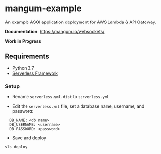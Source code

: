 # mangum-example

An example ASGI application deployment for AWS Lambda & API Gateway.

**Documentation**: https://mangum.io/websockets/

**Work in Progress**

## Requirements

- Python 3.7
- [Serverless Framework](https://github.com/serverless/serverless)


### Setup

- Rename `serverless.yml.dist` to `serverless.yml`

- Edit the `serverless.yml` file, set a database name, username, and password:

```
  DB_NAME: <db name>
  DB_USERNAME: <username>
  DB_PASSWORD: <password>
```

- Save and deploy

```
sls deploy
```

